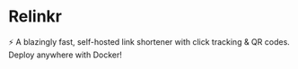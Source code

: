 # Relinkr
⚡ A blazingly fast, self-hosted link shortener with click tracking &amp; QR codes. Deploy anywhere with Docker!
